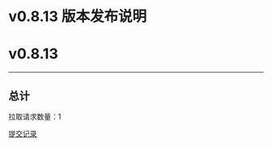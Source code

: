 # v0.8.13 版本发布说明


# v0.8.13

***

## 总计

拉取请求数量：1

[提交记录](https://github.com/spidernet-io/spiderpool/compare/v0.8.12...v0.8.13)
